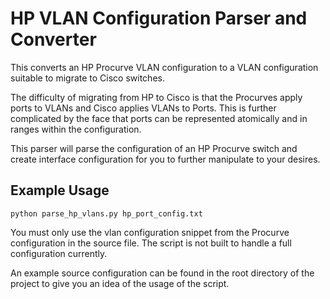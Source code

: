 # HP VLAN Configuration Parser and Converter

This converts an HP Procurve VLAN configuration to a VLAN configuration suitable to migrate to Cisco switches.

The difficulty of migrating from HP to Cisco is that the Procurves apply ports to VLANs and Cisco applies VLANs to Ports.  This is further complicated by the face that ports can be represented atomically and in ranges within the configuration.  

This parser will parse the configuration of an HP Procurve switch and create interface configuration for you to further manipulate to your desires.

## Example Usage

`python parse_hp_vlans.py hp_port_config.txt`

You must only use the vlan configuration snippet from the Procurve configuration in the source file.  The script is not built to handle a full configuration currently.

An example source configuration can be found in the root directory of the project to give you an idea of the usage of the script.